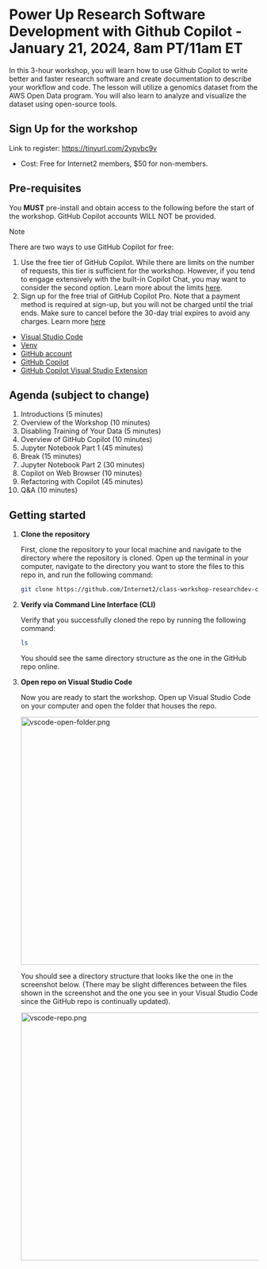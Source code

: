 # Power Up Research Software Development with Github Copilot - January 21, 2024, 8am PT/11am ET
In this 3-hour workshop, you will learn how to use Github Copilot to write better and faster research software and create documentation to describe your workflow and code. The lesson will utilize a genomics dataset from the AWS Open Data program. You will also learn to analyze and visualize the dataset using open-source tools. 

## Sign Up for the workshop
Link to register: https://tinyurl.com/2ypvbc9v
- Cost: Free for Internet2 members, $50 for non-members. 

## Pre-requisites
You **MUST** pre-install and obtain access to the following before the start of the workshop. GitHub Copilot accounts WILL NOT be provided. 

> [!NOTE]
> There are two ways to use GitHub Copilot for free:
> 1. Use the free tier of GitHub Copilot. While there are limits on the number of requests, this tier is sufficient for the workshop. However, if you tend to engage extensively with the built-in Copilot Chat, you may want to consider the second option. Learn more about the limits [here](https://docs.github.com/en/copilot/about-github-copilot/subscription-plans-for-github-copilot#comparing-copilot-subscriptions).
> 2. Sign up for the free trial of GitHub Copilot Pro. Note that a payment method is required at sign-up, but you will not be charged until the trial ends. Make sure to cancel before the 30-day trial expires to avoid any charges. Learn more [here](https://docs.github.com/en/copilot/managing-copilot/managing-copilot-as-an-individual-subscriber/subscribing-to-copilot-as-an-individual-user)


- [Visual Studio Code](https://code.visualstudio.com/)
- [Venv](https://docs.python.org/3/library/venv.html)
- [GitHub account](https://github.com/)
- [GitHub Copilot](https://github.com/features/copilot)
- [GitHub Copilot Visual Studio Extension](https://marketplace.visualstudio.com/items?itemName=GitHub.copilotvs)


## Agenda (subject to change)

1. Introductions (5 minutes)
2. Overview of the Workshop (10 minutes)
3. Disabling Training of Your Data (5 minutes)
4. Overview of GitHub Copilot (10 minutes)
5. Jupyter Notebook Part 1 (45 minutes)
6. Break (15 minutes)
7. Jupyter Notebook Part 2 (30 minutes)
8. Copilot on Web Browser (10 minutes)
9. Refactoring with Copilot (45 minutes)
10. Q&A (10 minutes)



## Getting started

1. **Clone the repository**

   First, clone the repository to your local machine and navigate to the directory where the repository is cloned. Open up the terminal in your computer, navigate to the directory you want to store the files to this repo in, and run the following command:

   ```bash
   git clone https://github.com/Internet2/class-workshop-researchdev-copilot.git
   ```
2. **Verify via Command Line Interface (CLI)**

    Verify that you successfully cloned the repo by running the following command:

    ```bash
    ls
    ```

    You should see the same directory structure as the one in the GitHub repo online.

3. **Open repo on Visual Studio Code**

    Now you are ready to start the workshop. Open up Visual Studio Code on your computer and open the folder that houses the repo.

    <img src="./assets/vscode-open-folder.png" alt="vscode-open-folder.png" width="500">

    You should see a directory structure that looks like the one in the screenshot below. (There may be slight differences between the files shown in the screenshot and the one you see in your Visual Studio Code since the GitHub repo is continually updated).

    <img src="./assets/vscode-repo.png" alt="vscode-repo.png" width="500">
